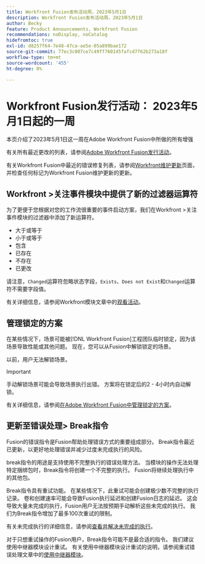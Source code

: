 ```yaml
---
title: Workfront Fusion发布活动周，2023年5月1日
description: Workfront Fusion发布活动周，2023年5月1日
author: Becky
feature: Product Announcements, Workfront Fusion
recommendations: noDisplay, noCatalog
hidefromtoc: true
exl-id: d8257f64-7e48-47ca-ae5e-05a899bae172
source-git-commit: 77ec3c007ce7c49ff760145fafcd7f62b273a18f
workflow-type: tm+mt
source-wordcount: '455'
ht-degree: 0%

---
```


# Workfront Fusion发行活动： 2023年5月1日起的一周

本页介绍了2023年5月1日这一周在Adobe Workfront Fusion中所做的所有增强

有关所有最近更改的列表，请参阅[Adobe Workfront Fusion发行活动](/help/workfront-fusion/fusion-product-releases/fusion-release-activity.md)。

有关Workfront Fusion中最近的错误修复列表，请参阅[Workfront维护更新](https://experienceleague.adobe.com/docs/workfront-known-issues/releases/current-updates.html?lang=zh-Hans)页面，并检查任何标记为Workfront Fusion维护更新的更新。

## Workfront >关注事件模块中提供了新的过滤器运算符

为了更便于您根据对您的工作流很重要的事件启动方案，我们在Workfront >关注事件模块的过滤器中添加了新运算符。

* 大于或等于
* 小于或等于
* 包含
* 已存在
* 不存在
* 已更改

请注意，`Changed`运算符忽略状态字段，`Exists`、`Does not Exist`和`Changed`运算符不需要字段值。

有关详细信息，请参阅Workfront模块文章中的[观看活动](/help/workfront-fusion/references/apps-and-modules/adobe-connectors/workfront-modules.md#triggers)。

## 管理锁定的方案

在某些情况下，场景可能被[!DNL Workfront Fusion]工程团队临时锁定，因为该场景导致性能或其他问题。 现在，您可以从Fusion中解锁锁定的场景。

以前，用户无法解锁场景。

>[!IMPORTANT]
>
>手动解锁场景可能会导致场景执行出错。 方案将在锁定后的2 - 4小时内自动解锁。

有关详细信息，请参阅[在Adobe Workfront Fusion中管理锁定的方案](/help/workfront-fusion/manage-scenarios/view-manage-locked-scenario.md)。

## 更新至错误处理> Break指令

Fusion的错误指令是Fusion帮助处理错误方式的重要组成部分。 Break指令最近已更新，以更好地处理错误并减少过度未完成执行的风险。

break指令的用途是支持使用不完整执行的错误处理方法。 当模块的操作无法处理特定捆绑包时，Break指令将创建一个不完整的执行。 Fusion将继续处理执行中的其他包。

Break指令具有重试功能。 在某些情况下，此重试可能会创建极少数不完整的执行记录。 卷和创建速率可能会导致Fusion执行延迟和创建Fusion日志的延迟。 这会导致大量未完成的执行，Fusion用户无法按预期手动解析这些未完成的执行。 我们为Break指令增加了最多100次重试的限制。

有关未完成执行的详细信息，请参阅[查看并解决未完成的执行](/help/workfront-fusion/manage-scenarios/view-and-resolve-incomplete-executions.md)。

对于只想重试操作的Fusion用户，Break指令可能不是最合适的指令。 我们建议使用中继器模块设计重试。 有关使用中继器模块设计重试的说明，请参阅重试错误处理文章中的[使用中继器模块](/help/workfront-fusion/create-scenarios/config-error-handling/retry.md#use-the-repeater-module)。
